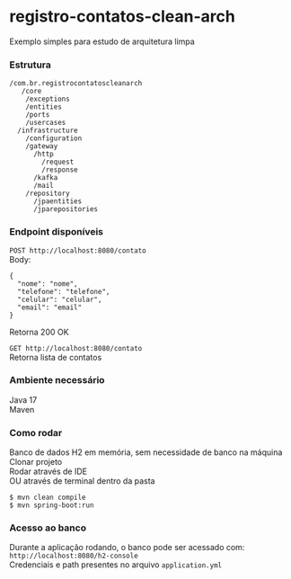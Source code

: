 # registro-contatos-clean-arch
Exemplo simples para estudo de arquitetura limpa

### Estrutura

```
/com.br.registrocontatoscleanarch
   /core
    /exceptions
    /entities
    /ports
    /usercases
  /infrastructure
    /configuration
    /gateway
      /http
        /request
        /response
      /kafka
      /mail
    /repository
      /jpaentities
      /jparepositories
```

### Endpoint disponíveis

`POST http://localhost:8080/contato`<br>
Body:<br>
```
{
  "nome": "nome",
  "telefone": "telefone",
  "celular": "celular",
  "email": "email"
}
```
Retorna 200 OK

`GET http://localhost:8080/contato`<br>
Retorna lista de contatos<br>

### Ambiente necessário

Java 17<br>
Maven

### Como rodar

Banco de dados H2 em memória, sem necessidade de banco na máquina<br>
Clonar projeto<br>
Rodar através de IDE<br>
OU através de terminal dentro da pasta<br>
```
$ mvn clean compile
$ mvn spring-boot:run
```

### Acesso ao banco

Durante a aplicação rodando, o banco pode ser acessado com:<br>
`http://localhost:8080/h2-console`<br>
Credenciais e path presentes no arquivo `application.yml`<br>
